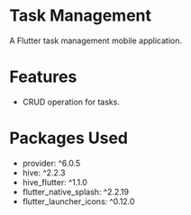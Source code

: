 # Task Management

A Flutter task management mobile application.


# Features
- CRUD operation for tasks.

# Packages Used

- provider: ^6.0.5
- hive: ^2.2.3
- hive_flutter: ^1.1.0
- flutter_native_splash: ^2.2.19
- flutter_launcher_icons: ^0.12.0

